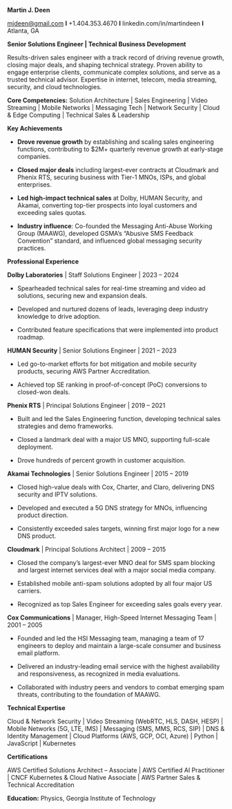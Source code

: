**Martin J. Deen**

mjdeen@gmail.com **I** +1.404.353.4670 **I** linkedin.com/in/martindeen
**I** Atlanta, GA

**Senior Solutions Engineer | Technical Business Development**

Results-driven sales engineer with a track record of driving revenue
growth, closing major deals, and shaping technical strategy. Proven
ability to engage enterprise clients, communicate complex solutions, and
serve as a trusted technical advisor. Expertise in internet, telecom,
media streaming, security, and cloud technologies.

**Core Competencies:** Solution Architecture | Sales Engineering | Video
Streaming | Mobile Networks | Messaging Tech | Network Security | Cloud
& Edge Computing | Technical Sales & Leadership

**Key Achievements**

- **Drove revenue growth** by establishing and scaling sales engineering
  functions, contributing to $2M+ quarterly revenue growth at
  early-stage companies.

- **Closed major deals** including largest-ever contracts at Cloudmark
  and Phenix RTS, securing business with Tier-1 MNOs, ISPs, and global
  enterprises.

- **Led high-impact technical sales** at Dolby, HUMAN Security, and
  Akamai, converting top-tier prospects into loyal customers and
  exceeding sales quotas.

- **Industry influence**: Co-founded the Messaging Anti-Abuse Working
  Group (MAAWG), developed GSMA’s “Abusive SMS Feedback Convention”
  standard, and influenced global messaging security practices.

**Professional Experience**

**Dolby Laboratories** | Staff Solutions Engineer | 2023 – 2024

- Spearheaded technical sales for real-time streaming and video ad
  solutions, securing new and expansion deals.

- Developed and nurtured dozens of leads, leveraging deep industry
  knowledge to drive adoption.

- Contributed feature specifications that were implemented into product
  roadmap.

**HUMAN Security** | Senior Solutions Engineer | 2021 – 2023

- Led go-to-market efforts for bot mitigation and mobile security
  products, securing AWS Partner Accreditation.

- Achieved top SE ranking in proof-of-concept (PoC) conversions to
  closed-won deals.

**Phenix RTS** | Principal Solutions Engineer | 2019 – 2021

- Built and led the Sales Engineering function, developing technical
  sales strategies and demo frameworks.

- Closed a landmark deal with a major US MNO, supporting full-scale
  deployment.

- Drove hundreds of percent growth in customer acquisition.

**Akamai Technologies** | Senior Solutions Engineer | 2015 – 2019

- Closed high-value deals with Cox, Charter, and Claro, delivering DNS
  security and IPTV solutions.

- Developed and executed a 5G DNS strategy for MNOs, influencing product
  direction.

- Consistently exceeded sales targets, winning first major logo for a
  new DNS product.

**Cloudmark** | Principal Solutions Architect | 2009 – 2015

- Closed the company’s largest-ever MNO deal for SMS spam blocking and
  largest internet services deal with a major social media company.

- Established mobile anti-spam solutions adopted by all four major US
  carriers.

- Recognized as top Sales Engineer for exceeding sales goals every year.

**Cox Communications** | Manager, High-Speed Internet Messaging Team |
2001 – 2005

- Founded and led the HSI Messaging team, managing a team of 17
  engineers to deploy and maintain a large-scale consumer and business
  email platform.

- Delivered an industry-leading email service with the highest
  availability and responsiveness, as recognized in media evaluations.

- Collaborated with industry peers and vendors to combat emerging spam
  threats, contributing to the foundation of MAAWG.

**Technical Expertise**

Cloud & Network Security | Video Streaming (WebRTC, HLS, DASH, HESP) |
Mobile Networks (5G, LTE, IMS) | Messaging (SMS, MMS, RCS, SIP) | DNS &
Identity Management | Cloud Platforms (AWS, GCP, OCI, Azure) | Python |
JavaScript | Kubernetes

**Certifications**

AWS Certified Solutions Architect – Associate | AWS Certified AI
Practitioner | CNCF Kubernetes & Cloud Native Associate | AWS Partner
Sales & Technical Accreditation

**Education:** Physics, Georgia Institute of Technology
